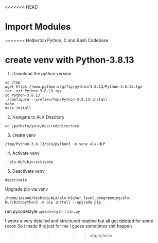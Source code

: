 <<<<<<< HEAD
# Import Modules
=======
Holberton Python, C and Bash Codebase

# create venv with Python-3.8.13
1. Download the python version
```
cd /tmp
wget https://www.python.org/ftp/python/3.8.13/Python-3.8.13.tgz
tar -xzf Python-3.8.13.tgz
cd Python-3.8.13
./configure --prefix=/tmp/Python-3.8.13-install
make
make install
```

2. Navigate to ALX Directory
```
cd /path/to/your/desired/directory
```

3. create venv

```/tmp/Python-3.8.13/bin/python3 -m venv alx-HLP```

4. Activate venv

```
. alx-HLP/bin/activate
```

5. Deactivate venv

```
deactivate
```

Upgrade pip via venv
```
/home/jason8/Desktop/ALX/alx-higher_level_programming/alx-HLP/bin/python3 -m pip install --upgrade pip
```

run pycodestyle
``` pycodestyle file.py ```

I wrote a very detailed and structured readme but all got deleted for some reson
So i made this just for me
I guess sometimes shit happen

>>>>>>> origin/main
